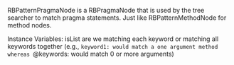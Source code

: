 RBPatternPragmaNode  is a RBPragmaNode that is used by the tree searcher  tomatch pragma statements. Just like RBPatternMethodNode for method nodes.Instance Variables:	isList	<Boolean>	are we matching each keyword or matching all keywords together (e.g., `keyword1: would match a one argument method whereas `@keywords: would match 0 or more arguments)